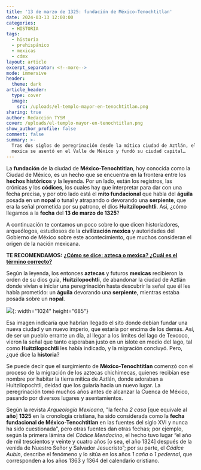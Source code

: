 ```yaml
---
title: '13 de marzo de 1325: fundación de México-Tenochtitlan'
date: 2024-03-13 12:00:00
categories:
  - HISTORIA
tags:
  - historia
  - prehispánico
  - mexicas
  - cdmx
layout: article
excerpt_separator: <!--more-->
mode: immersive
header:
  theme: dark
article_header:
  type: cover
  image:
    src: /uploads/el-templo-mayor-en-tenochtitlan.png
sharing: true
author: Redacción TYSM
cover: /uploads/el-templo-mayor-en-tenochtitlan.png
show_author_profile: false
comment: false
summary: >-
  Tras dos siglos de peregrinación desde la mítica ciudad de Aztlán, el pueblo
  mexica se asentó en el Valle de México y fundó su ciudad capital…
---
```

La **fundación** de la ciudad de **México-Tenochtitlan**, hoy conocida como la Ciudad de México, es un hecho que se encuentra en la frontera entre los **hechos históricos** y la leyenda. Por un lado, están los registros, las crónicas y los **códices**, los cuales hay que interpretar para dar con una fecha precisa, y por otro lado está el **mito fundacional** que habla del **águila** posada en un **nopal** o tunal y atrapando o devorando una **serpiente**, que era la señal prometida por su patrono, el dios **Huitzilopochtli**. Así, ¿cómo llegamos a la **fecha** del **13 de marzo de 1325**?

A continuación te contamos un poco sobre lo que dicen historiadores, arqueólogos, estudiosos de la **civilización mexica** y autoridades del Gobierno de México sobre este acontecimiento, que muchos consideran el origen de la nación mexicana.

**TE RECOMENDAMOS:** [**¿Cómo se dice: azteca o mexica? ¿Cuál es el término correcto?**]()

Según la leyenda, los entonces **aztecas** y futuros **mexicas** recibieron la orden de su dios guía, **Huitzilopochtli**, de abandonar la ciudad de Aztlán donde vivían e iniciar una peregrinación hasta descubrir la señal que él les había prometido: un **águila** devorando una **serpiente**, mientras estaba posada sobre un **nopal**.

![](https://upload.wikimedia.org/wikipedia/commons/thumb/d/d7/SculptureEagleNopalZocalo02.JPG/1024px-SculptureEagleNopalZocalo02.JPG){: width="1024" height="685"}

Esa imagen indicaría  que habrían llegado el sito  donde debían fundar una nueva ciudad y un nuevo imperio, que estaría por encima de los demás. Así, de ser un pueblo errante un día,&nbsp;al llegar a los límites del lago de Texcoco, vieron la señal que tanto esperaban justo en un islote en medio del lago, tal como **Huitzilopochtli** les había indicado, y la migración concluyó. Pero, ¿qué dice la **historia**?

Se puede decir que el surgimiento de **México-Tenochtitlan** comenzó con el proceso de la migración de los aztecas chichimecas, quienes recibían ese nombre por habitar la tierra mítica de Aztlán,  donde adoraban a Huitzilopochtli, deidad que los guiaría hacia un nuevo lugar. La peregrinación tomó muchos años antes de alcanzar la Cuenca de México, pasando por diversos lugares y asentamientos.

Según la revista *Arqueología Mexicana*, "la fecha *2 casa* \[que equivale al **año**\] **1325** en la cronología cristiana, ha sido considerada como la **fecha fundacional de México-Tenochtitlan** en las fuentes del siglo&nbsp;XVI&nbsp;y nunca ha sido cuestionada", pero otras fuentes dan otras fechas; por ejemplo, según la primera lámina del&nbsp;*Códice Mendocino*, el hecho tuvo lugar “el año de mil trescientos y veinte y cuatro años \[o sea, el año 1324\] después de la venida de Nuestro Señor y Salvador Jesucristo”; por su parte, el&nbsp;*Códice Aubin*, describe el fenómeno y lo sitúa en los años&nbsp;*1 caña* o *1 pedernal*, que corresponden a los años 1363 y 1364 del calendario cristiano.

&nbsp;

&nbsp;

&nbsp;

&nbsp;